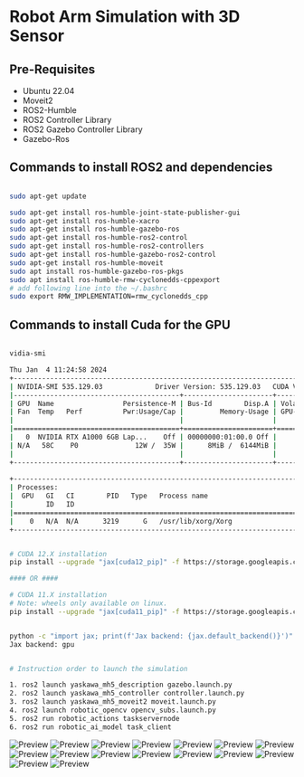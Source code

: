 
# Robot Arm Simulation with 3D Sensor

## Pre-Requisites
- Ubuntu 22.04
- Moveit2
- ROS2-Humble
- ROS2 Controller Library
- ROS2 Gazebo Controller Library
- Gazebo-Ros

## Commands to install ROS2 and dependencies

```bash

sudo apt-get update

sudo apt-get install ros-humble-joint-state-publisher-gui
sudo apt-get install ros-humble-xacro
sudo apt-get install ros-humble-gazebo-ros
sudo apt-get install ros-humble-ros2-control
sudo apt-get install ros-humble-ros2-controllers
sudo apt-get install ros-humble-gazebo-ros2-control
sudo apt-get install ros-humble-moveit
sudo apt install ros-humble-gazebo-ros-pkgs
sudo apt install ros-humble-rmw-cyclonedds-cppexport
# add following line into the ~/.bashrc 
sudo export RMW_IMPLEMENTATION=rmw_cyclonedds_cpp
``` 

## Commands to install Cuda for the GPU  

```bash

vidia-smi

Thu Jan  4 11:24:58 2024       
+---------------------------------------------------------------------------------------+
| NVIDIA-SMI 535.129.03             Driver Version: 535.129.03   CUDA Version: 12.2     |
|-----------------------------------------+----------------------+----------------------+
| GPU  Name                 Persistence-M | Bus-Id        Disp.A | Volatile Uncorr. ECC |
| Fan  Temp   Perf          Pwr:Usage/Cap |         Memory-Usage | GPU-Util  Compute M. |
|                                         |                      |               MIG M. |
|=========================================+======================+======================|
|   0  NVIDIA RTX A1000 6GB Lap...    Off | 00000000:01:00.0 Off |                  N/A |
| N/A   58C    P0              12W /  35W |      8MiB /  6144MiB |      0%      Default |
|                                         |                      |                  N/A |
+-----------------------------------------+----------------------+----------------------+
                                                                                         
+---------------------------------------------------------------------------------------+
| Processes:                                                                            |
|  GPU   GI   CI        PID   Type   Process name                            GPU Memory |
|        ID   ID                                                             Usage      |
|=======================================================================================|
|    0   N/A  N/A      3219      G   /usr/lib/xorg/Xorg                            4MiB |
+---------------------------------------------------------------------------------------+


# CUDA 12.X installation
pip install --upgrade "jax[cuda12_pip]" -f https://storage.googleapis.com/jax-releases/jax_cuda_releases.html

#### OR ####

# CUDA 11.X installation
# Note: wheels only available on linux.
pip install --upgrade "jax[cuda11_pip]" -f https://storage.googleapis.com/jax-releases/jax_cuda_releases.html


python -c "import jax; print(f'Jax backend: {jax.default_backend()}')"
Jax backend: gpu 


# Instruction order to launch the simulation

1. ros2 launch yaskawa_mh5_description gazebo.launch.py
2. ros2 launch yaskawa_mh5_controller controller.launch.py
3. ros2 launch yaskawa_mh5_moveit2 moveit.launch.py
4. ros2 launch robotic_opencv opencv_subs.launch.py
5. ros2 run robotic_actions taskservernode
6. ros2 run robotic_ai_model task_client
``` 


![Preview](gripper.gif)
![Preview](images/image.png)
![Preview](images/image2.png)
![Preview](images/image3.png)
![Preview](images/image4.png)
![Preview](images/image5.png)
![Preview](images/image6.png)
![Preview](images/image7.png)
![Preview](images/image8.png)
![Preview](images/image9.png)
![Preview](images/image10.png)
![Preview](images/image11.png)
![Preview](images/image12.png)
![Preview](images/image13.png)
![Preview](images/image14.png)
![Preview](images/image15.png)

